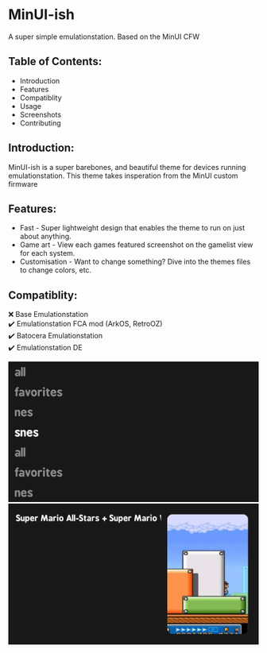 # MinUI-ish
A super simple emulationstation. Based on the MinUI CFW

## Table of Contents:
- Introduction
- Features
- Compatiblity
- Usage
- Screenshots
- Contributing

## Introduction:
MinUI-ish is a super barebones, and beautiful theme for devices running emulationstation. This theme takes insperation from the MinUI custom firmware

## Features:
- Fast - Super lightweight design that enables the theme to run on just about anything.
- Game art - View each games featured screenshot on the gamelist view for each system.
- Customisation - Want to change something? Dive into the themes files to change colors, etc.

## Compatiblity:
:x: Base Emulationstation <br>
:heavy_check_mark: Emulationstation FCA mod (ArkOS, RetroOZ)<br>
:heavy_check_mark: Batocera Emulationstation<br>
:heavy_check_mark: Emulationstation DE<br>


<img src="github/mainscreen.png">
<img src="github/gamelist.png">
